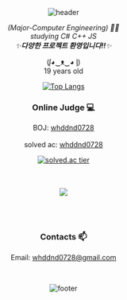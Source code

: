  <div align=center>

![header](https://capsule-render.vercel.app/api?type=wave&color=auto&height=300&section=header&text=Jongung%20Shin&fontSize=90)




<p>
  <em>
    (Major-Computer Engineering) 👨‍💻 <br>
    studying C# C++ JS <br>
    ✨<b>다양한 프로젝트 환영입니다!!</b>✨
  </em>  
</p>
 (ᶘ◕‿ᴥ‿◕ ᶅ) 
<br>19 years old<br>
  

[![Top Langs](https://github-readme-stats.vercel.app/api/top-langs/?username=ShinJongUng&langs_count=10)](https://github.com/ShinJongUng/github-readme-stats)
<br>
### Online Judge 💻

BOJ: [whddnd0728](http://icpc.me/whddnd0728)<br><br>
  solved ac: [whddnd0728](https://solved.ac/profile/whddnd0728)<br>
  
[![solved.ac tier](http://mazassumnida.wtf/api/generate_badge?boj=whddnd0728)](https://solved.ac/whddnd0728)

<br><br>
<img src="https://ghchart.rshah.org/219138/ShinJongUng"/>
                                                 
<br><br>

### Contacts 📫

 Email: whddnd0728@gmail.com

<br>

![footer](https://capsule-render.vercel.app/api?type=wave&color=auto&height=300&section=footer&fontSize=90)
</div>
